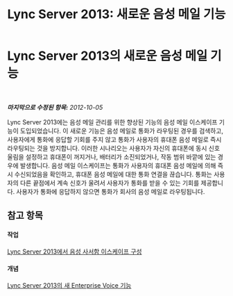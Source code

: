 ﻿---
title: 'Lync Server 2013: 새로운 음성 메일 기능'
TOCTitle: 새로운 음성 메일 기능
ms:assetid: 84d13238-67ef-42cc-801a-2d8147ba3b7f
ms:mtpsurl: https://technet.microsoft.com/ko-kr/library/JJ688117(v=OCS.15)
ms:contentKeyID: 49885852
ms.date: 08/24/2015
mtps_version: v=OCS.15
ms.translationtype: HT
---

# Lync Server 2013의 새로운 음성 메일 기능

 

_**마지막으로 수정된 항목:** 2012-10-05_

Lync Server 2013에는 음성 메일 관리를 위한 향상된 기능의 음성 메일 이스케이프 기능이 도입되었습니다. 이 새로운 기능은 음성 메일로 통화가 라우팅된 경우를 검색하고, 사용자에게 통화에 응답할 기회를 주지 않고 통화가 사용자의 휴대폰 음성 메일로 즉시 라우팅되는 것을 방지합니다. 이러한 시나리오는 사용자가 자신의 휴대폰에 동시 신호 울림을 설정하고 휴대폰이 꺼지거나, 배터리가 소진되었거나, 작동 범위 바깥에 있는 경우에 발생합니다. 음성 메일 이스케이프는 통화가 사용자의 휴대폰 음성 메일에 의해 즉시 수신되었음을 확인하고, 휴대폰 음성 메일에 대한 통화 연결을 끊습니다. 통화는 사용자의 다른 끝점에서 계속 신호가 울려서 사용자가 통화를 받을 수 있는 기회를 제공합니다. 사용자가 통화에 응답하지 않으면 통화가 회사의 음성 메일로 라우팅됩니다.

## 참고 항목

#### 작업

[Lync Server 2013에서 음성 사서함 이스케이프 구성](lync-server-2013-configuring-voice-mail-escape.md)  

#### 개념

[Lync Server 2013의 새 Enterprise Voice 기능](lync-server-2013-new-enterprise-voice-features.md)

